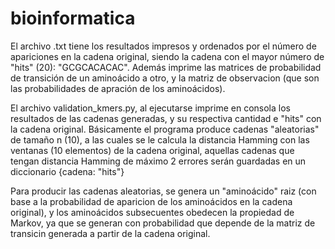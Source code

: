 # bioinformatica

El archivo .txt tiene los resultados impresos y ordenados por el número de apariciones en la cadena original,
siendo la cadena con el mayor número de "hits" (20): "GCGCACACAC". 
Además imprime las matrices de probabilidad de transición de un aminoácido a otro, y la matriz de observacion (que son las probabilidades de apración de los aminoácidos).

El archivo validation_kmers.py, al ejecutarse imprime en consola los resultados de las cadenas generadas, y su respectiva cantidad e "hits" con la cadena original.
Básicamente el programa produce cadenas "aleatorias" de tamaño n (10), a las cuales se le calcula la distancia Hamming con las ventanas (10 elementos) de la cadena original,
aquellas cadenas que tengan distancia Hamming de máximo 2 errores serán guardadas en un diccionario {cadena: "hits"}

Para producir las cadenas aleatorias, se genera un "aminoácido" raiz (con base a la probabilidad de aparicion de los aminoácidos en la cadena original),
y los aminoácidos subsecuentes obedecen la propiedad de Markov, ya que se generan con probabilidad que depende de la matriz de transicin generada a partir de la cadena original.

